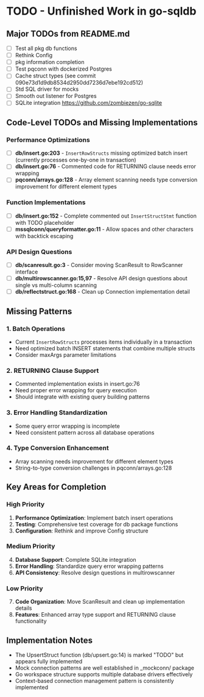 # TODO - Unfinished Work in go-sqldb

## Major TODOs from README.md

- [ ] Test all pkg db functions
- [ ] Rethink Config
- [ ] pkg information completion
- [ ] Test pqconn with dockerized Postgres
- [ ] Cache struct types (see commit 090e73d1d9db8534d2950dd7236d7ebe192cd512)
- [ ] Std SQL driver for mocks
- [ ] Smooth out listener for Postgres
- [ ] SQLite integration https://github.com/zombiezen/go-sqlite

## Code-Level TODOs and Missing Implementations

### Performance Optimizations

- [ ] **db/insert.go:203** - `InsertRowStructs` missing optimized batch insert (currently processes one-by-one in transaction)
- [ ] **db/insert.go:76** - Commented code for RETURNING clause needs error wrapping
- [ ] **pqconn/arrays.go:128** - Array element scanning needs type conversion improvement for different element types

### Function Implementations

- [ ] **db/insert.go:152** - Complete commented out `InsertStructStmt` function with TODO placeholder
- [ ] **mssqlconn/queryformatter.go:11** - Allow spaces and other characters with backtick escaping

### API Design Questions

- [ ] **db/scanresult.go:3** - Consider moving ScanResult to RowScanner interface
- [ ] **db/multirowscanner.go:15,97** - Resolve API design questions about single vs multi-column scanning
- [ ] **db/reflectstruct.go:168** - Clean up Connection implementation detail

## Missing Patterns

### 1. Batch Operations
- Current `InsertRowStructs` processes items individually in a transaction
- Need optimized batch INSERT statements that combine multiple structs
- Consider maxArgs parameter limitations

### 2. RETURNING Clause Support
- Commented implementation exists in insert.go:76
- Need proper error wrapping for query execution
- Should integrate with existing query building patterns

### 3. Error Handling Standardization
- Some query error wrapping is incomplete
- Need consistent pattern across all database operations

### 4. Type Conversion Enhancement
- Array scanning needs improvement for different element types
- String-to-type conversion challenges in pqconn/arrays.go:128

## Key Areas for Completion

### High Priority
1. **Performance Optimization**: Implement batch insert operations
2. **Testing**: Comprehensive test coverage for db package functions
3. **Configuration**: Rethink and improve Config structure

### Medium Priority
4. **Database Support**: Complete SQLite integration
5. **Error Handling**: Standardize query error wrapping patterns
6. **API Consistency**: Resolve design questions in multirowscanner

### Low Priority
7. **Code Organization**: Move ScanResult and clean up implementation details
8. **Features**: Enhanced array type support and RETURNING clause functionality

## Implementation Notes

- The UpsertStruct function (db/upsert.go:14) is marked "TODO" but appears fully implemented
- Mock connection patterns are well established in _mockconn/ package
- Go workspace structure supports multiple database drivers effectively
- Context-based connection management pattern is consistently implemented